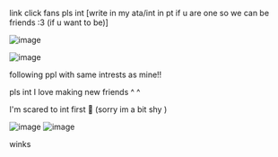 link click fans pls int [write in my ata/int in pt if u are one so we can be friends :3 (if u want to be)]


![image](https://github.com/user-attachments/assets/127449a0-0eae-4b25-9968-3259c477b068)

![image](https://github.com/user-attachments/assets/acb63900-52ad-419f-89e0-baded918f545)


following ppl with same intrests as mine!! 

pls int I love making new friends ^ ^


I'm scared to int first 🥀 (sorry im a bit shy )

![image](https://github.com/user-attachments/assets/63174262-0109-477b-9a4f-2a386fdb4285)
![image](https://github.com/user-attachments/assets/a2b0158d-88cf-4903-9cd3-5ebcb4a2ff5f)



winks 







